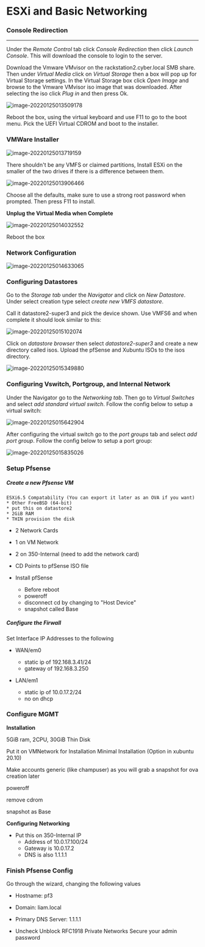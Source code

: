 # ESXi and Basic Networking

### 

### Console Redirection

------

Under the *Remote Control* tab click *Console Redirection* then click *Launch Console*. This will download the console to login to the server.

Download the Vmware VMvisor on the rackstation2.cyber.local SMB share. Then under *Virtual Media* click on *Virtual Storage* then a box will pop up for Virtual Storage settings. In the Virtual Storage box click *Open Image* and browse to the Vmware VMvisor iso image that was downloaded. After selecting the iso click *Plug in* and then press Ok.

![image-20220125013509178](https://github.com/liamb8/sys350/blob/main/Pictures/VirtualStorage.JPG)

Reboot the box, using the virtual keyboard and use F11 to go to the boot menu. Pick the UEFI Virtual CDROM and boot to the installer.

### VMWare Installer

![image-20220125013719159](https://github.com/liamb8/sys350/blob/main/Pictures/VmwareInstaller.JPG)

There shouldn't be any VMFS or claimed partitions, Install ESXi on the smaller of the two drives if there is a difference between them.

![image-20220125013906466](https://github.com/liamb8/sys350/blob/main/Pictures/DiskSelection.JPG)

 Choose all the defaults, make sure to use a strong root password when prompted. Then press F11 to install. 

**Unplug the Virtual Media when Complete**

![image-20220125014032552](https://github.com/liamb8/sys350/blob/main/Pictures/UnplugVirtualStorage.JPG)

Reboot the box

### Network Configuration

![image-20220125014633065](https://github.com/liamb8/sys350/blob/main/Pictures/ExsiNetwork.JPG)



### Configuring Datastores

Go to the *Storage tab* under the *Navigator* and click on *New Datastore*. Under select creation type select *create new VMFS datastore*. 

Call it datastore2-super3 and pick the device shown. Use VMFS6 and when complete it should look similar to this:

![image-20220125015102074](C:\Users\liam\AppData\Roaming\Typora\typora-user-images\image-20220125015102074.png)

Click on *datastore browser* then select *datastore2-super3* and create a new directory called isos. Upload the pfSense and Xubuntu ISOs to the isos directory. 

![image-20220125015349880](C:\Users\liam\AppData\Roaming\Typora\typora-user-images\image-20220125015349880.png)

### 

### Configuring Vswitch, Portgroup, and Internal Network

Under the Navigator go to the *Networking tab*. Then go to *Virtual Switches* and select *add standard virtual switch*. Follow the config below to setup a virtual switch:

![image-20220125015642904](C:\Users\liam\AppData\Roaming\Typora\typora-user-images\image-20220125015642904.png)

After configuring the virtual switch go to the *port groups* tab and select *add port group*. Follow the config below to setup a port group:

![image-20220125015835026](C:\Users\liam\AppData\Roaming\Typora\typora-user-images\image-20220125015835026.png)

### Setup Pfsense

##### Create a new Pfsense VM

```
ESXi6.5 Compatability (You can export it later as an OVA if you want)
* Other FreeBSD (64-bit) 
* put this on datastore2 
* 2GiB RAM 
* THIN provision the disk
```

- 2 Network Cards 

- 1 on VM Network 

- 2 on 350-Internal (need to add the network card) 

- CD Points to pfSense ISO file 

- Install pfSense
  - Before reboot 
  - poweroff 
  - disconnect cd by changing to "Host Device" 
  - snapshot called Base 

##### Configure the Firwall

Set Interface IP Addresses to the following 

- WAN/em0 
  - static ip of 192.168.3.41/24
  - gateway of 192.168.3.250 

- LAN/em1 
  - static ip of 10.0.17.2/24 
  - no on dhcp

### Configure MGMT

**Installation**  

5GiB ram, 2CPU, 30GiB Thin Disk

Put it on VMNetwork for Installation Minimal Installation (Option in xubuntu 20.10)

Make accounts generic (like champuser) as you will grab a snapshot for ova creation later

poweroff

remove cdrom 

snapshot as Base

 **Configuring** **Networking** 

- Put this on 350-Internal IP
  - Address of 10.0.17.100/24
  - Gateway is 10.0.17.2 
  - DNS is also 1.1.1.1 

### Finish Pfsense Config

Go through the wizard, changing the following values 

- Hostname: pf3

- Domain: liam.local
- Primary DNS Server: 1.1.1.1 
- Uncheck Unblock RFC1918 Private Networks Secure your admin password 
